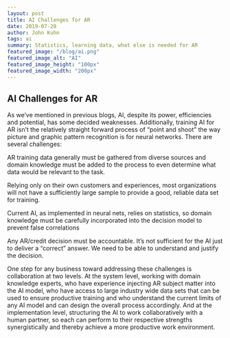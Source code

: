 ```yaml
---
layout: post
title: AI Challenges for AR 
date: 2019-07-28
author: John Kuhn
tags: ai
summary: Statistics, learning data, what else is needed for AR
featured_image: "/blog/ai.png"
featured_image_alt: "AI"
featured_image_height: "100px"
featured_image_width: "200px"
---
```

##  AI Challenges for AR 

As we’ve mentioned in previous blogs, AI, despite its power, efficiencies and potential, has some decided weaknesses.  Additionally, training AI for AR isn’t the relatively straight forward process of “point and shoot” the way picture and graphic pattern recognition is for neural networks.  There are several challenges: 

AR training data generally must be gathered from diverse sources and domain knowledge must be added to the process to even determine what data would be relevant to the task.  

Relying only on their own customers and experiences, most organizations will not have a sufficiently large sample to provide a good, reliable data set for training. 

Current AI, as implemented in neural nets, relies on statistics, so domain knowledge must be carefully incorporated into the decision model to prevent false correlations 

Any AR/credit decision must be accountable.  It’s not sufficient for the AI just to deliver a “correct” answer.  We need to be able to understand and justify the decision. 

One step for any business toward addressing these challenges is collaboration at two levels.   At the system level, working with domain knowledge experts, who have experience injecting AR subject matter into the AI model, who have access to large industry wide data sets that can be used to ensure productive training and who understand the current limits of any AI model and can design the overall process accordingly.  And at the implementation level, structuring the AI to work collaboratively with a human partner, so each can perform to their respective strengths synergistically and thereby achieve a more productive work environment.  
 

 

 

 

 

 